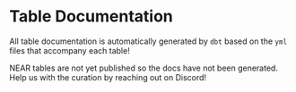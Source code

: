 # Table Documentation

All table documentation is automatically generated by `dbt` based on the `yml` files that accompany each table!

NEAR tables are not yet published so the docs have not been generated. Help us with the curation by reaching out on Discord!
